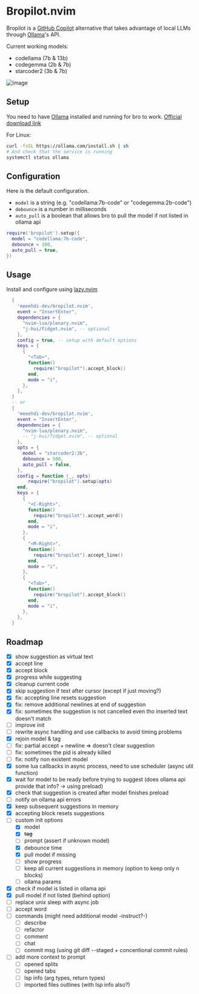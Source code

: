 # Bropilot.nvim

Bropilot is a [GitHub Copilot](https://github.com/github/copilot.vim) alternative that takes advantage of local LLMs through [Ollama](https://ollama.com/)'s API.

Current working models:
- codellama (7b & 13b)
- codegemma (2b & 7b)
- starcoder2 (3b & 7b)


![image](https://github.com/meeehdi-dev/bropilot.nvim/assets/3422399/ff18e6c8-691f-48ea-8f71-5f187a35b89a)



## Setup

You need to have [Ollama](https://ollama.com/) installed and running for bro to work.
[Official download link](https://ollama.com/download)

For Linux:
```sh
curl -fsSL https://ollama.com/install.sh | sh
# And check that the service is running
systemctl status ollama
```

## Configuration

Here is the default configuration.

- `model` is a string (e.g. "codellama:7b-code" or "codegemma:2b-code")
- `debounce` is a number in milliseconds
- `auto_pull` is a boolean that allows bro to pull the model if not listed in ollama api

```lua
require('bropilot').setup({
  model = "codellama:7b-code",
  debounce = 100,
  auto_pull = true,
})
```

## Usage

Install and configure using [lazy.nvim](https://github.com/folke/lazy.nvim)
```lua
  {
    'meeehdi-dev/bropilot.nvim',
    event = "InsertEnter",
    dependencies = {
      "nvim-lua/plenary.nvim",
      "j-hui/fidget.nvim", -- optional
    },
    config = true, -- setup with default options
    keys = {
      {
        "<Tab>",
        function()
          require("bropilot").accept_block()
        end,
        mode = "i",
      },
    },
  }
  -- or
  {
    'meeehdi-dev/bropilot.nvim',
    event = "InsertEnter",
    dependencies = {
      "nvim-lua/plenary.nvim",
      -- "j-hui/fidget.nvim", -- optional
    },
    opts = {
      model = "starcoder2:3b",
      debounce = 500,
      auto_pull = false,
    },
    config = function (_, opts)
        require("bropilot").setup(opts)
    end,
    keys = {
      {
        "<C-Right>",
        function()
          require("bropilot").accept_word()
        end,
        mode = "i",
      },
      {
        "<M-Right>",
        function()
          require("bropilot").accept_line()
        end,
        mode = "i",
      },
      {
        "<Tab>",
        function()
          require("bropilot").accept_block()
        end,
        mode = "i",
      },
    },
  }
```

## Roadmap

- [x] show suggestion as virtual text
- [x] accept line
- [x] accept block
- [x] progress while suggesting
- [x] cleanup current code
- [x] skip suggestion if text after cursor (except if just moving?)
- [x] fix: accepting line resets suggestion
- [x] fix: remove additional newlines at end of suggestion
- [x] fix: sometimes the suggestion is not cancelled even tho inserted text doesn't match
- [ ] improve init
- [ ] rewrite async handling and use callbacks to avoid timing problems
- [x] rejoin model & tag
- [ ] fix: partial accept + newline => doesn't clear suggestion
- [ ] fix: sometimes the pid is already killed
- [ ] fix: notify non existent model
- [x] some lua callbacks in async process, need to use scheduler (async util function)
- [x] wait for model to be ready before trying to suggest (does ollama api provide that info? -> using preload)
- [x] check that suggestion is created after model finishes preload
- [ ] notify on ollama api errors
- [x] keep subsequent suggestions in memory
- [x] accepting block resets suggestions
- [ ] custom init options
  - [x] model
  - [x] ~~tag~~
  - [ ] prompt (assert if unknown model)
  - [x] debounce time
  - [x] pull model if missing
  - [ ] show progress
  - [ ] keep all current suggestions in memory (option to keep only n blocks)
  - [ ] ollama params
- [x] check if model is listed in ollama api
- [x] pull model if not listed (behind option)
- [ ] replace unix sleep with async job
- [ ] accept word
- [ ] commands (might need additional model -instruct?-)
  - [ ] describe
  - [ ] refactor
  - [ ] comment
  - [ ] chat
  - [ ] commit msg (using git diff --staged + concentional commit rules)
- [ ] add more context to prompt
  - [ ] opened splits
  - [ ] opened tabs
  - [ ] lsp info (arg types, return types)
  - [ ] imported files outlines (with lsp info also?)
